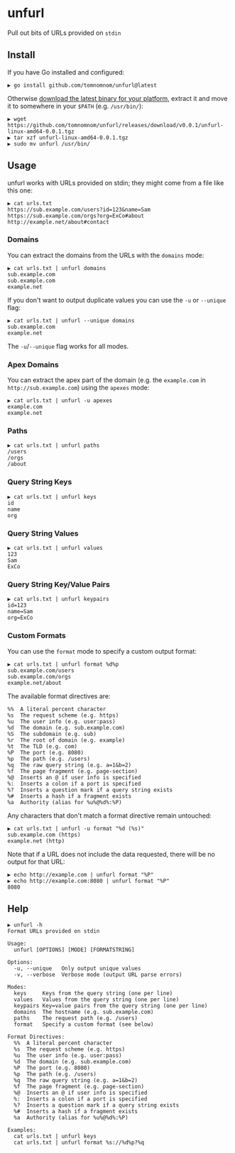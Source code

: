 # unfurl

Pull out bits of URLs provided on `stdin`

## Install

If you have Go installed and configured:

```
▶ go install github.com/tomnomnom/unfurl@latest
```

Otherwise [download the latest binary for your platform](https://github.com/tomnomnom/unfurl/releases),
extract it and move it to somewhere in your `$PATH` (e.g. `/usr/bin/`):

```
▶ wget https://github.com/tomnomnom/unfurl/releases/download/v0.0.1/unfurl-linux-amd64-0.0.1.tgz
▶ tar xzf unfurl-linux-amd64-0.0.1.tgz
▶ sudo mv unfurl /usr/bin/
```

## Usage

unfurl works with URLs provided on stdin; they might come from a file like this one:

```
▶ cat urls.txt
https://sub.example.com/users?id=123&name=Sam
https://sub.example.com/orgs?org=ExCo#about
http://example.net/about#contact
```

### Domains

You can extract the domains from the URLs with the `domains` mode:

```
▶ cat urls.txt | unfurl domains
sub.example.com
sub.example.com
example.net
```

If you don't want to output duplicate values you can use the `-u` or `--unique` flag:

```
▶ cat urls.txt | unfurl --unique domains
sub.example.com
example.net
```

The `-u`/`--unique` flag works for all modes.

### Apex Domains

You can extract the apex part of the domain (e.g. the `example.com` in `http://sub.example.com`) using the `apexes` mode:

```
▶ cat urls.txt | unfurl -u apexes
example.com
example.net
```

### Paths

```
▶ cat urls.txt | unfurl paths
/users
/orgs
/about
```

### Query String Keys

```
▶ cat urls.txt | unfurl keys
id
name
org
```

### Query String Values

```
▶ cat urls.txt | unfurl values
123
Sam
ExCo
```

### Query String Key/Value Pairs

```
▶ cat urls.txt | unfurl keypairs
id=123
name=Sam
org=ExCo
```

### Custom Formats

You can use the `format` mode to specify a custom output format:

```
▶ cat urls.txt | unfurl format %d%p
sub.example.com/users
sub.example.com/orgs
example.net/about
```

The available format directives are:

```
%%  A literal percent character
%s  The request scheme (e.g. https)
%u  The user info (e.g. user:pass)
%d  The domain (e.g. sub.example.com)
%S  The subdomain (e.g. sub)
%r  The root of domain (e.g. example)
%t  The TLD (e.g. com)
%P  The port (e.g. 8080)
%p  The path (e.g. /users)
%q  The raw query string (e.g. a=1&b=2)
%f  The page fragment (e.g. page-section)
%@  Inserts an @ if user info is specified
%:  Inserts a colon if a port is specified
%?  Inserts a question mark if a query string exists
%#  Inserts a hash if a fragment exists
%a  Authority (alias for %u%@%d%:%P)
```

Any characters that don't match a format directive remain untouched:

```
▶ cat urls.txt | unfurl -u format "%d (%s)"
sub.example.com (https)
example.net (http)
```

Note that if a URL does not include the data requested, there will be no output for that URL:

```
▶ echo http://example.com | unfurl format "%P"
▶ echo http://example.com:8080 | unfurl format "%P"
8080
```


## Help

```
▶ unfurl -h
Format URLs provided on stdin

Usage:
  unfurl [OPTIONS] [MODE] [FORMATSTRING]

Options:
  -u, --unique   Only output unique values
  -v, --verbose  Verbose mode (output URL parse errors)

Modes:
  keys     Keys from the query string (one per line)
  values   Values from the query string (one per line)
  keypairs Key=value pairs from the query string (one per line)
  domains  The hostname (e.g. sub.example.com)
  paths    The request path (e.g. /users)
  format   Specify a custom format (see below)

Format Directives:
  %%  A literal percent character
  %s  The request scheme (e.g. https)
  %u  The user info (e.g. user:pass)
  %d  The domain (e.g. sub.example.com)
  %P  The port (e.g. 8080)
  %p  The path (e.g. /users)
  %q  The raw query string (e.g. a=1&b=2)
  %f  The page fragment (e.g. page-section)
  %@  Inserts an @ if user info is specified
  %:  Inserts a colon if a port is specified
  %?  Inserts a question mark if a query string exists
  %#  Inserts a hash if a fragment exists
  %a  Authority (alias for %u%@%d%:%P)

Examples:
  cat urls.txt | unfurl keys
  cat urls.txt | unfurl format %s://%d%p?%q
```
